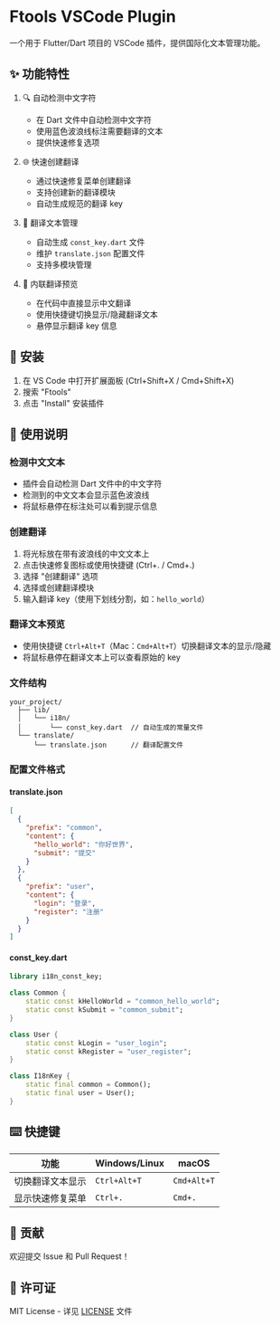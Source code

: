 # Ftools VSCode Plugin

一个用于 Flutter/Dart 项目的 VSCode 插件，提供国际化文本管理功能。

## ✨ 功能特性

1. 🔍 自动检测中文字符
   - 在 Dart 文件中自动检测中文字符
   - 使用蓝色波浪线标注需要翻译的文本
   - 提供快速修复选项

2. 🌐 快速创建翻译
   - 通过快速修复菜单创建翻译
   - 支持创建新的翻译模块
   - 自动生成规范的翻译 key

3. 📝 翻译文本管理
   - 自动生成 `const_key.dart` 文件
   - 维护 `translate.json` 配置文件
   - 支持多模块管理

4. 👀 内联翻译预览
   - 在代码中直接显示中文翻译
   - 使用快捷键切换显示/隐藏翻译文本
   - 悬停显示翻译 key 信息

## 🚀 安装

1. 在 VS Code 中打开扩展面板 (Ctrl+Shift+X / Cmd+Shift+X)
2. 搜索 "Ftools"
3. 点击 "Install" 安装插件

## 📖 使用说明

### 检测中文文本
- 插件会自动检测 Dart 文件中的中文字符
- 检测到的中文文本会显示蓝色波浪线
- 将鼠标悬停在标注处可以看到提示信息

### 创建翻译
1. 将光标放在带有波浪线的中文文本上
2. 点击快速修复图标或使用快捷键 (Ctrl+. / Cmd+.)
3. 选择 "创建翻译" 选项
4. 选择或创建翻译模块
5. 输入翻译 key（使用下划线分割，如：`hello_world`）

### 翻译文本预览
- 使用快捷键 `Ctrl+Alt+T`（Mac：`Cmd+Alt+T`）切换翻译文本的显示/隐藏
- 将鼠标悬停在翻译文本上可以查看原始的 key

### 文件结构
```
your_project/
  ├── lib/
  │   └── i18n/
  │       └── const_key.dart  // 自动生成的常量文件
  └── translate/
      └── translate.json      // 翻译配置文件
```

### 配置文件格式

#### translate.json
```json
[
  {
    "prefix": "common",
    "content": {
      "hello_world": "你好世界",
      "submit": "提交"
    }
  },
  {
    "prefix": "user",
    "content": {
      "login": "登录",
      "register": "注册"
    }
  }
]
```

#### const_key.dart
```dart
library i18n_const_key;

class Common {
    static const kHelloWorld = "common_hello_world";
    static const kSubmit = "common_submit";
}

class User {
    static const kLogin = "user_login";
    static const kRegister = "user_register";
}

class I18nKey {
    static final common = Common();
    static final user = User();
}
```

## ⌨️ 快捷键

| 功能 | Windows/Linux | macOS |
|------|---------------|-------|
| 切换翻译文本显示 | `Ctrl+Alt+T` | `Cmd+Alt+T` |
| 显示快速修复菜单 | `Ctrl+.` | `Cmd+.` |

## 🤝 贡献

欢迎提交 Issue 和 Pull Request！

## 📄 许可证

MIT License - 详见 [LICENSE](LICENSE) 文件
